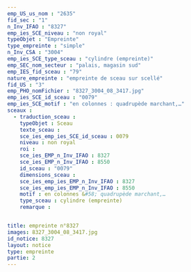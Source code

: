 ```yaml
---
emp_US_us_nom : "2635"
fid_sec : "1"
n_Inv_IFAO : "8327"
emp_ies_SCE_niveau : "non royal"
typeObjet : "Empreinte"
type_empreinte : "simple"
n_Inv_CSA : "3004"
emp_ies_SCE_type_sceau : "cylindre (empreinte)"
emp_SEC_nom_secteur : "palais, magasin sud"
emp_IES_fid_sceau : "79"
nature_empreinte : "empreinte de sceau sur scellé"
fid_US : "3"
emp_PHO_nomFichier : "8327_3004_08_3417.jpg"
emp_ies_SCE_id_sceau : "0079"
emp_ies_SCE_motif : "en colonnes : quadrupède marchant,…"
sceaux :
  - traduction_sceau : 
    typeObjet : Sceau
    texte_sceau : 
    sce_ies_emp_ies_SCE_id_sceau : 0079
    niveau : non royal
    roi : 
    sce_ies_EMP_n_Inv_IFAO : 8327
    sce_ies_EMP_n_Inv_IFAO : 8550
    id_sceau : "0079"
    dimensions_sceau : 
    sce_ies_emp_ies_EMP_n_Inv_IFAO : 8327
    sce_ies_emp_ies_EMP_n_Inv_IFAO : 8550
    motif : en colonnes &#58; quadrupède marchant,…
    type_sceau : cylindre (empreinte)
    remarque : 


title: empreinte n°8327
images: 8327_3004_08_3417.jpg
id_notice: 8327
layout: notice
type: empreinte
partie: 2
---
```

